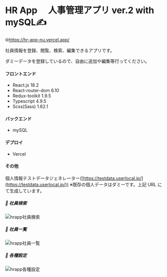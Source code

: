 # HR App 　人事管理アプリ ver.2 with mySQL✍️

🌐https://hr-app-nu.vercel.app/

社員情報を登録、閲覧、検索、編集できるアプリです。

ダミーデータを登録しているので、自由に追加や編集等行ってください。

#### フロントエンド

- React.js 18.2
- React-router-dom 6.10
- Redux-toolkit 1.9.5
- Typescript 4.9.5
- Scss(Sass) 1.62.1

#### バックエンド

- mySQL

#### デプロイ

- Vercel

#### その他

個人情報テストデータジェネレーター([https://testdata.userlocal.jp/](https://testdata.userlocal.jp/))
※既存の個人データはダミーです。上記 URL にて生成しています。

##### 🌱 社員検索

![hrapp社員検索](https://github.com/michiru-dev/HR-app/assets/105535906/ccdc8cde-7a0b-4ff8-86d7-c2b5b6703dc7)

##### 🌱 社員一覧

![hrapp社員一覧](https://github.com/michiru-dev/HR-app/assets/105535906/179850cf-097b-455c-b386-1c37f3dbce78)

##### 🌱 各種設定

![hrapp各種設定](https://github.com/michiru-dev/HR-app/assets/105535906/bb858fea-554a-4a09-9a36-b01e7d8bb834)
